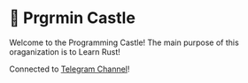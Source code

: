 # 🦀 Prgrmin Castle
Welcome to the Programming Castle! The main purpose of this oraganization is to Learn Rust!

Connected to [Telegram Channel](prgrmin.t.me)!
